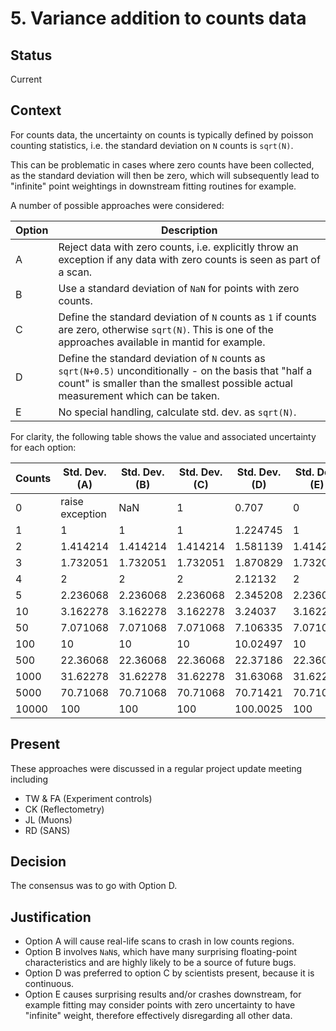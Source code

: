 # 5. Variance addition to counts data

## Status

Current

## Context

For counts data, the uncertainty on counts is typically defined by poisson counting statistics, i.e. the standard deviation on `N` counts is `sqrt(N)`.

This can be problematic in cases where zero counts have been collected, as the standard deviation will then be zero, which will subsequently lead to "infinite" point weightings in downstream fitting routines for example.

A number of possible approaches were considered:

| Option | Description |
| --- | --- |
| A | Reject data with zero counts, i.e. explicitly throw an exception if any data with zero counts is seen as part of a scan. |
| B | Use a standard deviation of `NaN` for points with zero counts. |
| C | Define the standard deviation of `N` counts as `1` if counts are zero, otherwise `sqrt(N)`. This is one of the approaches available in mantid for example. |
| D | Define the standard deviation of `N` counts as `sqrt(N+0.5)` unconditionally - on the basis that "half a count" is smaller than the smallest possible actual measurement which can be taken. |
| E | No special handling, calculate std. dev. as `sqrt(N)`. |

For clarity, the following table shows the value and associated uncertainty for each option:

| Counts | Std. Dev. (A) | Std. Dev. (B) | Std. Dev. (C) | Std. Dev. (D) | Std. Dev. (E) |
| ------- | ------ | ------- | ------- | ------- | --- |
| 0 | raise exception | NaN | 1 | 0.707 | 0 |
| 1 | 1 | 1 | 1 | 1.224745 | 1 |
| 2 | 1.414214 | 1.414214 | 1.414214 | 1.581139 | 1.414214 |
| 3 | 1.732051 | 1.732051 | 1.732051 | 1.870829 | 1.732051 |
| 4 | 2 | 2 | 2 | 2.12132 | 2 |
| 5 | 2.236068 | 2.236068 | 2.236068 | 2.345208 | 2.236068 |
| 10 | 3.162278 | 3.162278 | 3.162278 | 3.24037 | 3.162278 |
| 50 | 7.071068 | 7.071068 | 7.071068 | 7.106335 | 7.071068 |
| 100 | 10 | 10 | 10 | 10.02497 | 10 |
| 500 | 22.36068 | 22.36068 | 22.36068 | 22.37186 | 22.36068 |
| 1000 | 31.62278 | 31.62278 | 31.62278 | 31.63068 | 31.62278 |
| 5000 | 70.71068 | 70.71068 | 70.71068 | 70.71421 | 70.71068 |
| 10000 | 100 | 100 | 100 | 100.0025 | 100 |

## Present

These approaches were discussed in a regular project update meeting including
- TW & FA (Experiment controls)
- CK (Reflectometry)
- JL (Muons)
- RD (SANS)

## Decision

The consensus was to go with Option D.

## Justification

- Option A will cause real-life scans to crash in low counts regions.
- Option B involves `NaN`s, which have many surprising floating-point characteristics and are highly likely to be a source of future bugs.
- Option D was preferred to option C by scientists present, because it is continuous.
- Option E causes surprising results and/or crashes downstream, for example fitting may consider points with zero uncertainty to have "infinite" weight, therefore effectively disregarding all other data.
